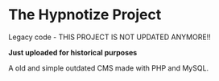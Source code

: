 # The Hypnotize Project
Legacy code - THIS PROJECT IS NOT UPDATED ANYMORE!!


**Just uploaded for historical purposes**


A old and simple outdated CMS made with PHP and MySQL.
